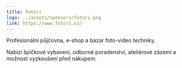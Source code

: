 ```yaml
---
title: Fotori
logo: ../assets/sponsors/fotori.png
link: https://www.fotori.cz/
---
```

Profesionální půjčovna, e-shop a bazar foto-video techniky.

Nabízí špičkové vybavení, odborné poradenství, ateliérové zázemí a možnost vyzkoušení před nákupem.